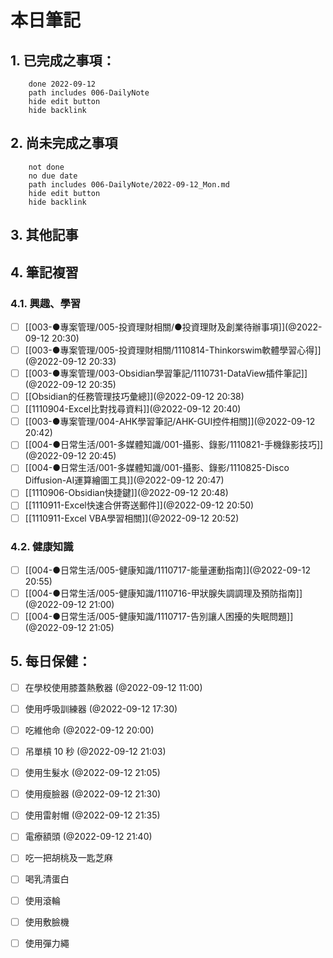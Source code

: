 
# 本日筆記


## 1. 已完成之事項：
```tasks
	done 2022-09-12
	path includes 006-DailyNote
	hide edit button 
	hide backlink
```

## 2. 尚未完成之事項
```tasks
	not done
	no due date
	path includes 006-DailyNote/2022-09-12_Mon.md
	hide edit button 
	hide backlink
```

## 3. 其他記事

## 4. 筆記複習
### 4.1. 興趣、學習
- [ ] [[003-●專案管理/005-投資理財相關/●投資理財及創業待辦事項]](@2022-09-12 20:30)
- [ ] [[003-●專案管理/005-投資理財相關/1110814-Thinkorswim軟體學習心得]](@2022-09-12 20:33)
- [ ] [[003-●專案管理/003-Obsidian學習筆記/1110731-DataView插件筆記]](@2022-09-12 20:35)
- [ ] [[Obsidian的任務管理技巧彙總]](@2022-09-12 20:38)
- [ ] [[1110904-Excel比對找尋資料]](@2022-09-12 20:40)
- [ ] [[003-●專案管理/004-AHK學習筆記/AHK-GUI控件相關]](@2022-09-12 20:42)
- [ ] [[004-●日常生活/001-多媒體知識/001-攝影、錄影/1110821-手機錄影技巧]](@2022-09-12 20:45)
- [ ] [[004-●日常生活/001-多媒體知識/001-攝影、錄影/1110825-Disco Diffusion-AI運算繪圖工具]](@2022-09-12 20:47)
- [ ] [[1110906-Obsidian快捷鍵]](@2022-09-12 20:48)
- [ ] [[1110911-Excel快速合併寄送郵件]](@2022-09-12 20:50)
- [ ] [[1110911-Excel VBA學習相關]](@2022-09-12 20:52)

### 4.2. 健康知識
- [ ] [[004-●日常生活/005-健康知識/1110717-能量運動指南]](@2022-09-12 20:55)
- [ ] [[004-●日常生活/005-健康知識/1110716-甲狀腺失調調理及預防指南]](@2022-09-12 21:00)
- [ ] [[004-●日常生活/005-健康知識/1110717-告別讓人困擾的失眠問題]](@2022-09-12 21:05)

## 5. 每日保健：
- [ ] 在學校使用膝蓋熱敷器 (@2022-09-12 11:00)
- [ ] 使用呼吸訓練器 (@2022-09-12 17:30)
- [ ] 吃維他命 (@2022-09-12 20:00)
- [ ] 吊單槓 10 秒 (@2022-09-12 21:03)
- [ ] 使用生髮水 (@2022-09-12 21:05)
- [ ] 使用瘦臉器 (@2022-09-12 21:30)
- [ ] 使用雷射帽 (@2022-09-12 21:35)
- [ ] 電療額頭 (@2022-09-12 21:40)
- [ ] 吃一把胡桃及一匙芝麻
- [ ] 喝乳清蛋白
- [ ] 使用滾輪
- [ ] 使用敷臉機
- [ ] 使用彈力繩


